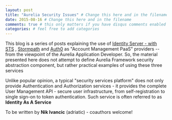 ```yaml
---
layout: post
title: "Aurelia Security Issues" # Change this here and in the filename
date: 2015-08-16 # Change this here and in the filename
comments: true # this only matters if you have disqus comments enabled in your _config.yml file
categories: # feel free to add categories
---
```


This blog is a series of posts explaining the use of [Identity Server - with STS](https://www.dotnetfoundation.org/thinktectureidentityserver) , [Stormpath](https://stormpath.com/) and [Auth0](https://auth0.com/) as "Account Management PaaS" providers -- from the viewpoint of the Aurelia Application Developer. So, the material presented here does not attempt to define Aurelia Framework security abstraction component, but rather practical examples of using these three services

Unlike popular opinion, a typical "security services platform" does not only provide Authentication and Authorization services - it provides the complete User Management API - secure user infrastructure, from self-registration to single sign-on to token authentication. Such service is often referred to as **Identity As A Service**

To be written by **Nik Ivancic** (adriatic) - coauthors welcome!


